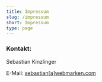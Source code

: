 ```yaml
---
title: Impressum
slug: /impressum
short: Impressum
type: page
---
```




### Kontakt:

Sebastian Kinzlinger  

E-Mail: [sebastian[a]webmarken.com](mailto:sebastian@webmarken.com)
